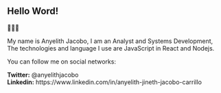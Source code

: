<h2>Hello Word!</h2> 👋👩‍💻

<p>My name is Anyelith Jacobo, I am an Analyst and Systems Development,
The technologies and language I use are JavaScript in React and Nodejs.</p>

<p>You can follow me on social networks:</p>
<b>Twitter:</b> @anyelithjacobo</br>
<b>Linkedin:</b> https://www.linkedin.com/in/anyelith-jineth-jacobo-carrillo
